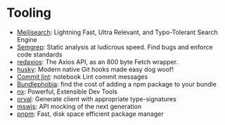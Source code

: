 # Tooling

* [Meilisearch](https://github.com/meilisearch/MeiliSearch): Lightning Fast, Ultra Relevant, and Typo-Tolerant Search Engine
* [Semgrep](https://semgrep.dev/): Static analysis at ludicrous speed. Find bugs and enforce code standards
* [redaxios](https://github.com/developit/redaxios): The Axios API, as an 800 byte Fetch wrapper.
* [husky](https://github.com/typicode/husky): Modern native Git hooks made easy dog woof!
* [Commit lint](https://github.com/conventional-changelog/commitlint):  notebook Lint commit messages
* [Bundlephobia](https://bundlephobia.com/): find the cost of adding a npm package to your bundle
* [nx](https://nx.dev/): Powerful, Extensible Dev Tools
* [orval](https://orval.dev/): Generate client with appropriate type-signatures
* [mswjs](https://mswjs.io/): API mocking of the next generation
* [pnpm](https://pnpm.io/): Fast, disk space efficient package manager
